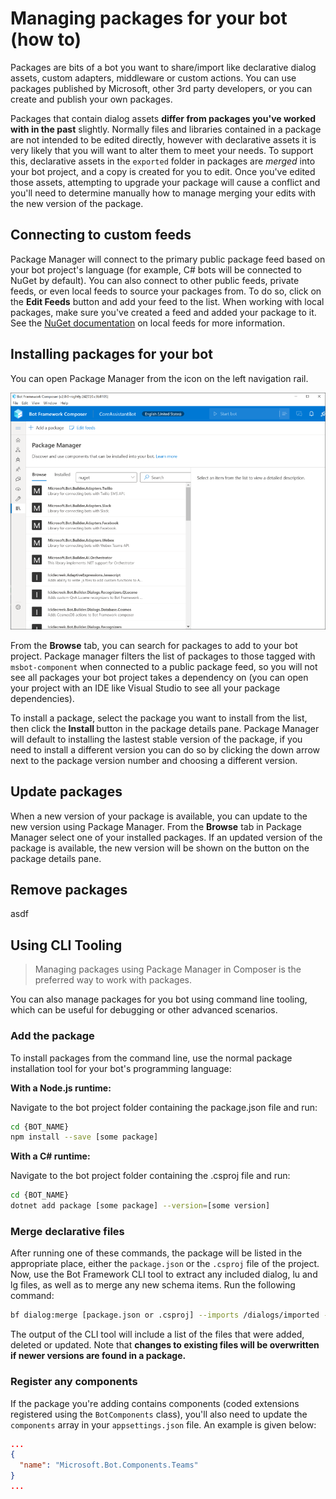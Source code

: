 # Managing packages for your bot (how to)

Packages are bits of a bot you want to share/import like declarative dialog assets, custom adapters, middleware or custom actions. You can use packages published by Microsoft, other 3rd party developers, or you can create and publish your own packages.

Packages that contain dialog assets **differ from packages you've worked with in the past** slightly. Normally files and libraries contained in a package are not intended to be edited directly, however with declarative assets it is very likely that you will want to alter them to meet your needs. To support this, declarative assets in the `exported` folder in packages are _merged_ into your bot project, and a copy is created for you to edit. Once you've edited those assets, attempting to upgrade your package will cause a conflict and you'll need to determine manually how to manage merging your edits with the new version of the package.

## Connecting to custom feeds

Package Manager will connect to the primary public package feed based on your bot project's language (for example, C# bots will be connected to NuGet by default). You can also connect to other public feeds, private feeds, or even local feeds to source your packages from. To do so, click on the **Edit Feeds** button and add your feed to the list. When working with local packages, make sure you've created a feed and added your package to it. See the [NuGet documentation](https://docs.microsoft.com/en-us/nuget/hosting-packages/local-feeds) on local feeds for more information.

## Installing packages for your bot

You can open Package Manager from the icon on the left navigation rail.

![Package Manager](assets/packageManager.png)

From the **Browse** tab, you can search for packages to add to your bot project. Package manager filters the list of packages to those tagged with `msbot-component` when connected to a public package feed, so you will not see all packages your bot project takes a dependency on (you can open your project with an IDE like Visual Studio to see all your package dependencies).

To install a package, select the package you want to install from the list, then click the **Install <version number>** button in the package details pane. Package Manager will default to installing the lastest stable version of the package, if you need to install a different version you can do so by clicking the down arrow next to the package version number and choosing a different version.

## Update packages

When a new version of your package is available, you can update to the new version using Package Manager. From the **Browse** tab in Package Manager select one of your installed packages. If an updated version of the package is available, the new version will be shown on the button on the package details pane.

## Remove packages

asdf

## Using CLI Tooling

> Managing packages using Package Manager in Composer is the preferred way to work with packages.

You can also manage packages for you bot using command line tooling, which can be useful for debugging or other advanced scenarios.

### Add the package

To install packages from the command line, use the normal package installation tool for your bot's programming language:

**With a Node.js runtime:**

Navigate to the bot project folder containing the package.json file and run:

```bash
cd {BOT_NAME}
npm install --save [some package]
```

**With a C# runtime:**

Navigate to the bot project folder containing the .csproj file and run:

```bash
cd {BOT_NAME}
dotnet add package [some package] --version=[some version]
```

### Merge declarative files

After running one of these commands, the package will be listed in the appropriate place, either the `package.json` or the `.csproj` file of the project. Now, use the Bot Framework CLI tool to extract any included dialog, lu and lg files, as well as to merge any new schema items. Run the following command:

```bash
bf dialog:merge [package.json or .csproj] --imports /dialogs/imported --output /schemas/sdk
```

The output of the CLI tool will include a list of the files that were added, deleted or updated. Note that **changes to existing files will be overwritten if newer versions are found in a package.**

### Register any components

If the package you're adding contains components (coded extensions registered using the `BotComponents` class), you'll also need to update the `components` array in your `appsettings.json` file. An example is given below:

```json
...
{
  "name": "Microsoft.Bot.Components.Teams"
}
...
```
